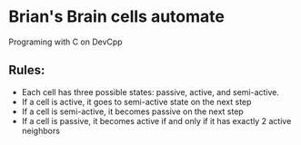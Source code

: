 # Brian's Brain cells automate

Programing with C on DevCpp

## Rules:

* Each cell has three possible states: passive, active, and semi-active.
* If a cell is active, it goes to semi-active state on the next step
* If a cell is semi-active, it becomes passive on the next step
* If a cell is passive, it becomes active if and only if it has exactly 2 active neighbors
